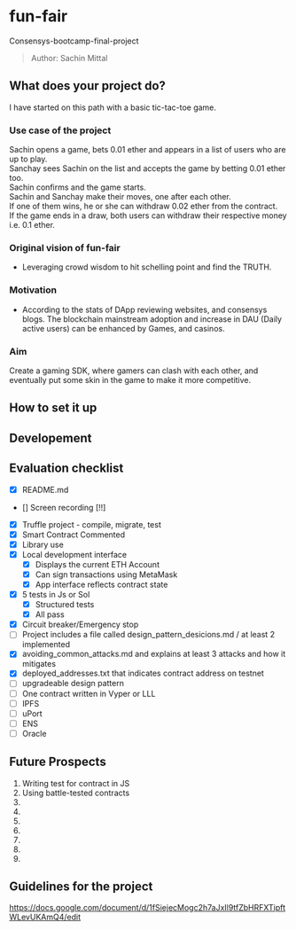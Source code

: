 # fun-fair
Consensys-bootcamp-final-project

>Author: Sachin Mittal

## What does your project do?
I have started on this path with a basic tic-tac-toe game.

### Use case of the project
Sachin opens a game, bets 0.01 ether and appears in a list of users who are up to play. <br>
Sanchay sees Sachin on the list and accepts the game by betting 0.01 ether too. <br>
Sachin confirms and the game starts. <br>
Sachin and Sanchay make their moves, one after each other. <br>
If one of them wins, he or she can withdraw 0.02 ether from the contract. <br>
If the game ends in a draw, both users can withdraw their respective money i.e. 0.1 ether. <br>

### Original vision of fun-fair

- Leveraging crowd wisdom to hit schelling point and find the TRUTH.

### Motivation

- According to the stats of DApp reviewing websites, and consensys blogs. The blockchain mainstream adoption and increase in  DAU (Daily active users) can be enhanced by Games, and casinos. 



### Aim

Create a gaming SDK, where gamers can clash with each other, and eventually put some skin in the game to make it more competitive.

## How to set it up

## Developement


## Evaluation checklist

- [x] README.md
- [] Screen recording [!!]
- [x] Truffle project - compile, migrate, test
- [x] Smart Contract Commented
- [x] Library use
- [x] Local development interface
    - [x] Displays the current ETH Account
    - [x] Can sign transactions using MetaMask
    - [x] App interface reflects contract state
- [x] 5 tests in Js or Sol
    - [x] Structured tests
    - [x] All pass
- [x] Circuit breaker/Emergency stop
- [ ] Project includes a file called design_pattern_desicions.md / at least 2 implemented
- [x] avoiding_common_attacks.md and explains at least 3 attacks and how it mitigates
- [x] deployed_addresses.txt that indicates contract address on testnet
- [ ] upgradeable design pattern
- [ ] One contract written in Vyper or LLL
- [ ] IPFS
- [ ] uPort
- [ ] ENS
- [ ] Oracle

## Future Prospects

1. Writing test for contract in JS
2. Using battle-tested contracts
3. 
4. 
5. 
6. 
7. 
8. 
9. 


## Guidelines for the project

https://docs.google.com/document/d/1fSiejecMogc2h7aJxIl9tfZbHRFXTipftWLevUKAmQ4/edit

